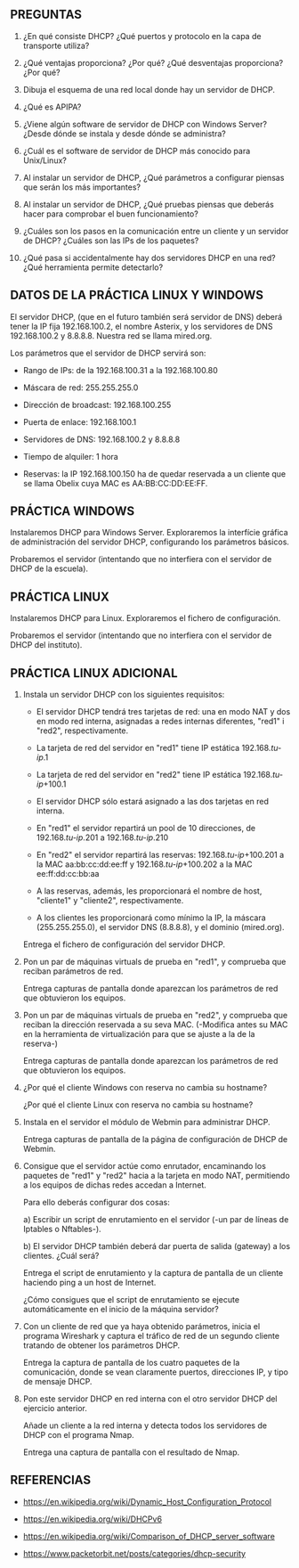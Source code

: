 PREGUNTAS
---------

 01. ¿En qué consiste DHCP? ¿Qué puertos y protocolo en la capa de transporte utiliza?

 02. ¿Qué ventajas proporciona? ¿Por qué? ¿Qué desventajas proporciona? ¿Por qué?

 03. Dibuja el esquema de una red local donde hay un servidor de DHCP.
 
 04. ¿Qué es APIPA?

 05. ¿Viene algún software de servidor de DHCP con Windows Server? ¿Desde dónde se instala y desde dónde se administra?

 06. ¿Cuál es el software de servidor de DHCP más conocido para Unix/Linux?

 07. Al instalar un servidor de DHCP, ¿Qué parámetros a configurar piensas que serán los más importantes?

 08. Al instalar un servidor de DHCP, ¿Qué pruebas piensas que deberás hacer para comprobar el buen funcionamiento?

 09. ¿Cuáles son los pasos en la comunicación entre un cliente y un servidor de DHCP? ¿Cuáles son las IPs de los paquetes?

 10. ¿Qué pasa si accidentalmente hay dos servidores DHCP en una red? ¿Qué herramienta permite detectarlo?





DATOS DE LA PRÁCTICA LINUX Y WINDOWS
------------------------------------

El servidor DHCP, (que en el futuro también será servidor de DNS) deberá tener la IP fija 192.168.100.2, el nombre Asterix, y los servidores de DNS 192.168.100.2 y 8.8.8.8. Nuestra red se llama mired.org.

Los parámetros que el servidor de DHCP servirá son:

  - Rango de IPs: de la 192.168.100.31 a la 192.168.100.80
  
  - Máscara de red: 255.255.255.0

  - Dirección de broadcast: 192.168.100.255

  - Puerta de enlace: 192.168.100.1

  - Servidores de DNS: 192.168.100.2 y 8.8.8.8

  - Tiempo de alquiler: 1 hora

  - Reservas: la IP 192.168.100.150 ha de quedar reservada a un cliente que se llama Obelix cuya MAC es AA:BB:CC:DD:EE:FF.





PRÁCTICA WINDOWS
----------------

Instalaremos DHCP para Windows Server. Exploraremos la interfície gráfica de administración del servidor DHCP, configurando los parámetros básicos.

Probaremos el servidor (intentando que no interfiera con el servidor de DHCP de la escuela).





PRÁCTICA LINUX
--------------

Instalaremos DHCP para Linux. Exploraremos el fichero de configuración.

Probaremos el servidor (intentando que no interfiera con el servidor de DHCP del instituto).





PRÁCTICA LINUX ADICIONAL
------------------------

 01. Instala un servidor DHCP con los siguientes requisitos:

     - El servidor DHCP tendrá tres tarjetas de red: una en modo NAT y dos en modo red interna, asignadas a redes internas diferentes, "red1" i "red2", respectivamente.

     - La tarjeta de red del servidor en "red1" tiene IP estática 192.168._tu-ip_.1

     - La tarjeta de red del servidor en "red2" tiene IP estática 192.168._tu-ip_+100.1

     - El servidor DHCP sólo estará asignado a las dos tarjetas en red interna.

     - En "red1" el servidor repartirá un pool de 10 direcciones, de 192.168._tu-ip_.201 a 192.168._tu-ip_.210

     - En "red2" el servidor repartirá las reservas: 192.168._tu-ip_+100.201 a la MAC aa:bb:cc:dd:ee:ff y 192.168._tu-ip_+100.202 a la MAC ee:ff:dd:cc:bb:aa

     - A las reservas, además, les proporcionará el nombre de host, "cliente1" y "cliente2", respectivamente.

     - A los clientes les proporcionará como mínimo la IP, la máscara (255.255.255.0), el servidor DNS (8.8.8.8), y el dominio (mired.org).

     Entrega el fichero de configuración del servidor DHCP.

 02. Pon un par de máquinas virtuals de prueba en "red1", y comprueba que reciban parámetros de red.

     Entrega capturas de pantalla donde aparezcan los parámetros de red que obtuvieron los equipos.

 03. Pon un par de máquinas virtuals de prueba en "red2", y comprueba que reciban la dirección reservada a su seva MAC. (-Modifica antes su MAC en la herramienta de virtualización para que se ajuste a la de la reserva-)

     Entrega capturas de pantalla donde aparezcan los parámetros de red que obtuvieron los equipos.

 04. ¿Por qué el cliente Windows con reserva no cambia su hostname?

     ¿Por qué el cliente Linux con reserva no cambia su hostname?

 05. Instala en el servidor el módulo de Webmin para administrar DHCP.

     Entrega capturas de pantalla de la página de configuración de DHCP de Webmin.

 06. Consigue que el servidor actúe como enrutador, encaminando los paquetes de "red1" y "red2" hacia a la tarjeta en modo NAT, permitiendo a los equipos de dichas redes accedan a Internet.

     Para ello deberás configurar dos cosas:

     a) Escribir un script de enrutamiento en el servidor (-un par de líneas de Iptables o Nftables-).

     b) El servidor DHCP también deberá dar puerta de salida (gateway) a los clientes. ¿Cuál será?

     Entrega el script de enrutamiento y la captura de pantalla de un cliente haciendo ping a un host de Internet.

     ¿Cómo consigues que el script de enrutamiento se ejecute automáticamente en el inicio de la máquina servidor?

 07. Con un cliente de red que ya haya obtenido parámetros, inicia el programa Wireshark y captura el tráfico de red de un segundo cliente tratando de obtener los parámetros DHCP.

     Entrega la captura de pantalla de los cuatro paquetes de la comunicación, donde se vean claramente puertos, direcciones IP, y tipo de mensaje DHCP.

 08. Pon este servidor DHCP en red interna con el otro servidor DHCP del ejercicio anterior.

     Añade un cliente a la red interna y detecta todos los servidores de DHCP con el programa Nmap.

     Entrega una captura de pantalla con el resultado de Nmap.





REFERENCIAS
-----------

  - <https://en.wikipedia.org/wiki/Dynamic_Host_Configuration_Protocol>

  - <https://en.wikipedia.org/wiki/DHCPv6>
  
  - <https://en.wikipedia.org/wiki/Comparison_of_DHCP_server_software>

  - <https://www.packetorbit.net/posts/categories/dhcp-security>

